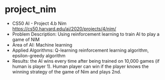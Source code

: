 # project_nim
- CS50 AI - Project 4.b Nim https://cs50.harvard.edu/ai/2020/projects/4/nim/
- Problem Description: Using reinforcement learning to train AI to play a game of NIM
- Area of AI: Machine learning
- Applied Algorithms: Q-learning reinforcement learning algorithm, epsilon-greedy algorithm
- Results: the AI wins every time after being trained on 10,000 games (if human is player 1). Human player can win if the player knows the winning strategy of the game of Nim and plays 2nd.


